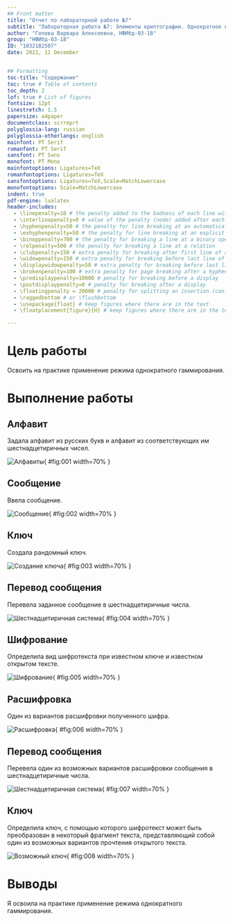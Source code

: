 ```yaml
---
## Front matter
title: "Отчет по лабораторной работе №7"
subtitle: "Лабораторная работа №7: Элементы криптографии. Однократное гаммирование."
author: "Голова Варвара Алексеевна, НФИбд-03-18"
group: "НФИбд-03-18"
ID: "1032182507"
date: 2021, 11 December


## Formatting
toc-title: "Содержание"
toc: true # Table of contents
toc_depth: 2
lof: true # List of figures
fontsize: 12pt
linestretch: 1.5
papersize: a4paper
documentclass: scrreprt
polyglossia-lang: russian
polyglossia-otherlangs: english
mainfont: PT Serif
romanfont: PT Serif
sansfont: PT Sans
monofont: PT Mono
mainfontoptions: Ligatures=TeX
romanfontoptions: Ligatures=TeX
sansfontoptions: Ligatures=TeX,Scale=MatchLowercase
monofontoptions: Scale=MatchLowercase
indent: true
pdf-engine: lualatex
header-includes:
  - \linepenalty=10 # the penalty added to the badness of each line within a paragraph (no associated penalty node) Increasing the value makes tex try to have fewer lines in the paragraph.
  - \interlinepenalty=0 # value of the penalty (node) added after each line of a paragraph.
  - \hyphenpenalty=50 # the penalty for line breaking at an automatically inserted hyphen
  - \exhyphenpenalty=50 # the penalty for line breaking at an explicit hyphen
  - \binoppenalty=700 # the penalty for breaking a line at a binary operator
  - \relpenalty=500 # the penalty for breaking a line at a relation
  - \clubpenalty=150 # extra penalty for breaking after first line of a paragraph
  - \widowpenalty=150 # extra penalty for breaking before last line of a paragraph
  - \displaywidowpenalty=50 # extra penalty for breaking before last line before a display math
  - \brokenpenalty=100 # extra penalty for page breaking after a hyphenated line
  - \predisplaypenalty=10000 # penalty for breaking before a display
  - \postdisplaypenalty=0 # penalty for breaking after a display
  - \floatingpenalty = 20000 # penalty for splitting an insertion (can only be split footnote in standard LaTeX)
  - \raggedbottom # or \flushbottom
  - \usepackage{float} # keep figures where there are in the text
  - \floatplacement{figure}{H} # keep figures where there are in the text

---
```


# Цель работы

Освоить на практике применение режима однократного гаммирования.

# Выполнение работы

## Алфавит

Задала алфавит из русских букв и алфавит из соответствующих им шестнадцетиричных чисел.

![Алфавиты](images/lab7_1.png){ #fig:001 width=70% }

## Сообщение

Ввела сообщение.

![Сообщение](images/lab7_2.png){ #fig:002 width=70% }

## Ключ

Создала рандомный ключ.

![Создание ключа](images/lab7_3.png){ #fig:003 width=70% }

## Перевод сообщения

Перевела заданное сообщение в шестнадцетиричные числа.

![Шестнадцетиричная система](images/lab7_4.png){ #fig:004 width=70% }

## Шифрование

Определила вид шифротекста при известном ключе и известном открытом тексте.

![Шифрование](images/lab7_5.png){ #fig:005 width=70% }

## Расшифровка

Один из вариантов расшифровки полученного шифра.

![Расшифровка](images/lab7_6.png){ #fig:006 width=70% }

## Перевод сообщения

Перевела один из возможных вариантов расшифровки сообщения в шестнадцетиричные числа.

![Шестнадцетиричная система](images/lab7_7.png){ #fig:007 width=70% }

## Ключ

Определила ключ, с помощью которого шифротекст может быть преобразован в некоторый фрагмент текста, представляющий собой один из возможных вариантов прочтения открытого текста.

![Возможный ключ](images/lab7_8.png){ #fig:008 width=70% }

# Выводы

Я освоила на практике применение режима однократного гаммирования.
